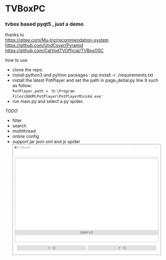 # TVBoxPC
### tvbox based pyqt5 , just a demo  
thanks to   
https://gitee.com/Mu-lnz/recommendation-system  
https://github.com/UndCover/Pyramid  
https://github.com/CatVodTVOfficial/TVBoxOSC  

*how to use*  
+ clone the repo.
+ install python3 and python packages : pip install -r ./requirements.txt  
+ install the latest PotPlayer and set the path in page_detial.py line 9
  such as follow:  
  `PotPlayer_path = 'D:\Program Files\DAUM\PotPlayer\PotPlayerMini64.exe'`
+ run main.py and select a py spider.


 *TODO*  
 + filter  
 + search
 + multithread
 + online config
 + support jar json xml and js spider
![Image text](shot.png)
